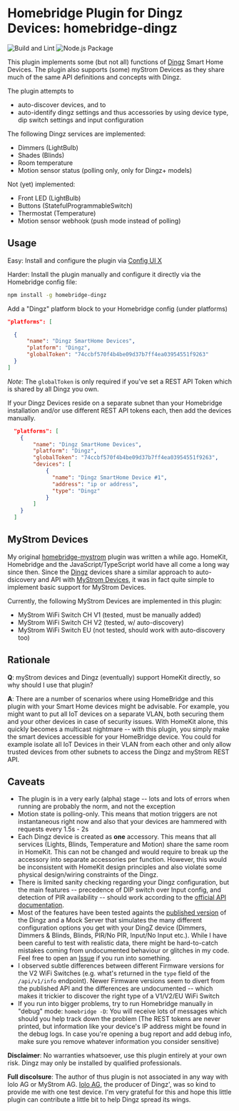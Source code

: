 # Homebridge Plugin for Dingz Devices: homebridge-dingz

![Build and Lint](https://github.com/johannrichard/homebridge-dingz/workflows/Build%20and%20Lint/badge.svg)
![Node.js Package](https://github.com/johannrichard/homebridge-dingz/workflows/Node.js%20Package/badge.svg)

This plugin implements some (but not all) functions of [Dingz](https://dingz.ch) Smart Home Devices. The plugin also supports (some) myStrom Devices as they share much of the same API definitions and concepts with Dingz.

The plugin attempts to

- auto-discover devices, and to
- auto-identify dingz settings and thus accessories by using device type, dip switch settings and input configuration

The following Dingz services are implemented:

- Dimmers (LightBulb) 
- Shades (Blinds)
- Room temperature
- Motion sensor status (polling only, only for Dingz+ models)

Not (yet) implemented:

- Front LED (LightBulb)
- Buttons (StatefulProgrammableSwitch)
- Thermostat (Temperature)
- Motion sensor webhook (push mode instead of polling)

## Usage

Easy: Install and configure the plugin via [Config UI X](https://www.npmjs.com/package/homebridge-config-ui-x) 

Harder: Install the plugin manually and configure it directly via the Homebridge config file:

```bash
npm install -g homebridge-dingz
```

Add a "Dingz" platform block to your Homebridge config (under platforms)

```json
"platforms": [

  {
      "name": "Dingz SmartHome Devices",
      "platform": "Dingz",
      "globalToken": "74ccbf570f4b4be09d37b7ff4ea03954551f9263"
  }
]
```

_Note_: The `globalToken` is only required if you've set a REST API Token which is shared by all Dingz you own.

If your Dingz Devices reside on a separate subnet than your Homebridge installation and/or use different REST API tokens each, then add the devices manually.

```json
  "platforms": [
    {
        "name": "Dingz SmartHome Devices",
        "platform": "Dingz",
        "globalToken": "74ccbf570f4b4be09d37b7ff4ea03954551f9263",
        "devices": [
            {
              "name": "Dingz SmartHome Device #1",
              "address": "ip or address",
              "type": "Dingz"
            }
        ]
    }
  ]
```

## MyStrom Devices

My original [homebridge-mystrom](https://github.com/johannrichard/homebridge-mystrom) plugin was written a while ago. HomeKit, Homebridge and the JavaScript/TypeScript world have all come a long way since then. Since the [Dingz](https://dingz.ch) devices share a similar approach to auto-dsicovery and API with [MyStrom Devices](https://mystrom.ch), it was in fact quite simple to implement basic support for MyStrom Devices. 

Currently, the following MyStrom Devices are implemented in this plugin:

- MyStrom WiFi Switch CH V1 (tested, must be manually added)
- MyStrom WiFi Switch CH V2 (tested, w/ auto-discovery)
- MyStrom WiFi Switch EU (not tested, should work with auto-discovery too)

## Rationale

__Q__: myStrom devices and Dingz (eventually) support HomeKit directly, so why should I use that plugin?

__A__: There are a number of scenarios where using HomeBridge and this plugin with your Smart Home devices might be advisable. For example, you might want to put all IoT devices on a separate VLAN, both securing them and your other devices in case of security issues. With HomeKit alone, this quickly becomes a multicast nightmare -- with this plugin, you simply make the smart devices accessible for your HomeBridge device. You could for example isolate all IoT Devices in their VLAN from each other and only allow trusted devices from other subnets to access the Dingz and myStrom REST API.

## Caveats

- The plugin is in a very early (alpha) stage -- lots and lots of errors when running are probably the norm, and not the exception
- Motion state is polling-only. This means that motion triggers are not instantaneous right now and also that your devices are hammered with requests every 1.5s - 2s
- Each Dingz device is created as **one** accessory. This means that all services (Lights, Blinds, Temperature and Motion) share the same room in HomeKit. This can not be changed and would require to break up the accessory into separate accessories per function. However, this would be inconsistent with HomeKit design principles and also violate some physical design/wiring constraints of the Dingz.
- There is limited sanity checking regarding your Dingz configuration, but the main features -- precedence of DIP switch over Input config, and detection of PIR availability -- should work according to the [official API documentation](https://api.dingz.ch).
- Most of the features have been tested againts the [published version](https://api.dingz.ch) of the Dingz and a Mock Server that simulates the many different configuration options you get with your DingZ device (Dimmers, Dimmers & Blinds, Blinds, PIR/No PIR, Input/No Input etc.). While I have been careful to test with realistic data, there might be hard-to-catch mistakes coming from undocumented behaviour or glitches in my code. Feel free to open an [Issue](https://github.com/johannrichard/homebridge-dingz/issues) if you run into something.
- I observed subtle differences between different Firmware versions for the V2 WiFi Switches (e.g. what's returned in the `type` field of the `/api/v1/info` endpoint). Newer Firmware versions seem to divert from the published API and the differences are undocumented -- which makes it trickier to discover the right type of a V1/V2/EU WiFi Switch
- If you run into bigger problems, try to run Homebridge manually in "debug" mode: `homebridge -D`: You will receive lots of messages which should you help track down the problem (The REST tokens are never printed, but information like your device's IP address might be found in the debug logs. In case you're opening a bug report and add debug info, make sure you remove whatever information you consider sensitive)

**Disclaimer**: No warranties whatsoever, use this plugin entirely at your own risk. Dingz may only be installed by qualified professionals. 

**Full discolsure**: The author of thus plugin is not associated in any way with Iolo AG or MyStrom AG. [Iolo AG](https://iolo.ch), the producer of Dingz', was so kind to provide me with one test device. I'm very grateful for this and hope this little plugin can contribute a little bit to help Dingz spread its wings.
